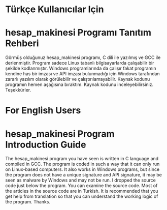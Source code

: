 # Türkçe Kullanıcılar Için

# hesap_makinesi Programı Tanıtım Rehberi
Görmüş olduğunuz hesap_makinesi programı, C dili ile yazılmış ve GCC ile derlenmiştir. Program sadece Linux tabanlı bilgisayarlarda çalışabilir bir şekilde kodlanmıştır. Windows programlarında da çalışır fakat programın kendine has bir imzası ve API imzası bulunmadığı için Windows tarafından zararlı yazılım olarak görülebilir ve çalıştırılamayabilir. Kaynak kodunu programın hemen aşağısına bıraktım. Kaynak kodunu inceleyebilirsiniz. Teşekkürler.

# For English Users

# hesap_makinesi Program Introduction Guide
The hesap_makinesi program you have seen is written in C language and compiled in GCC. The program is coded in such a way that it can only run on Linux-based computers. It also works in Windows programs, but since the program does not have a unique signature and API signature, it may be seen as malware by Windows and may not be run. I dropped the source code just below the program. You can examine the source code. Most of the articles in the source code are in Turkish. It is recommended that you get help from translation so that you can understand the working logic of the program. Thanks.
